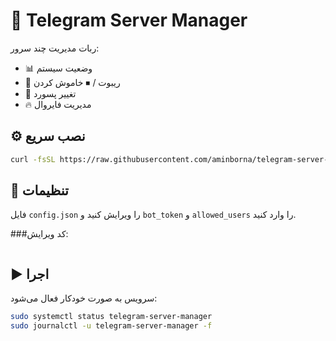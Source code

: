# 🚀 Telegram Server Manager

ربات مدیریت چند سرور:

- 📊 وضعیت سیستم
- 🔄 ریبوت / ⏹ خاموش کردن
- 🔑 تغییر پسورد
- 🔥 مدیریت فایروال

## ⚙️ نصب سریع

```bash
curl -fsSL https://raw.githubusercontent.com/aminborna/telegram-server-manager/main/install.sh | bash
```

## 🔑 تنظیمات

فایل `config.json` را ویرایش کنید و `bot_token` و `allowed_users` را وارد کنید.

###کد ویرایش: 
```nano /opt/telegram-server-manager/config.json
```
## ▶️ اجرا

سرویس به صورت خودکار فعال می‌شود:

```bash
sudo systemctl status telegram-server-manager
sudo journalctl -u telegram-server-manager -f
```
